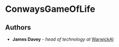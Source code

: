 # ConwaysGameOfLife

## Authors

* **James Davey** - *head of technology at* [WarwickAI](https://warwickai.ml/)
